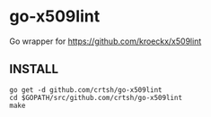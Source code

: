 # go-x509lint
Go wrapper for https://github.com/kroeckx/x509lint

## INSTALL
```
go get -d github.com/crtsh/go-x509lint
cd $GOPATH/src/github.com/crtsh/go-x509lint
make
```
